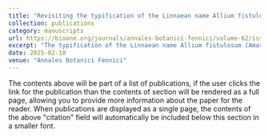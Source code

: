 ```yaml
---
title: "Revisiting the typification of the Linnaean name Allium fistulosum (Amaryllidaceae)"
collection: publications
category: manuscripts
url: https://bioone.org/journals/annales-botanici-fennici/volume-62/issue-1/085.062.0104/Revisiting-the-Typification-of-the-Linnaean-Name-Allium-fistulosum-Amaryllidaceae/10.5735/085.062.0104.short
excerpt: "The typification of the Linnaean name Allium fistulosum (Amaryllidaceae) is revised by superseding the previous proposal (neotype). Due to the existing original material (Dodoens' illustration), the neotypification is not correct according to Art. 9.13 of the International Code of Nomenclature for algae, fungi, and plants (Shenzhen Code). In addition, an herbarium specimen kept at S-LINN is designated as epitype to ensure the correct application of the name."
date: 2025-02-10
venue: "Annales Botanici Fennici"
---
```


The contents above will be part of a list of publications, if the user clicks the link for the publication than the contents of section will be rendered as a full page, allowing you to provide more information about the paper for the reader. When publications are displayed as a single page, the contents of the above "citation" field will automatically be included below this section in a smaller font.
